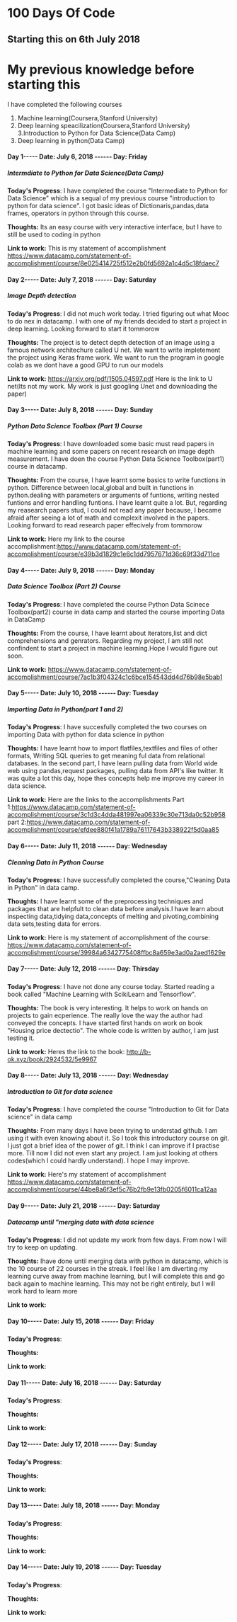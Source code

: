 # 100 Days Of Code 

## Starting this on 6th July 2018

# My previous knowledge before starting this
I have completed the following courses
1. Machine learning(Coursera,Stanford University)
2. Deep learning speacilization(Coursera,Stanford University)
3.Introduction to Python for Data Science(Data Camp)
4. Deep learning in python(Data Camp)

#### Day 1----- Date: July 6, 2018 ------ Day: Friday
##### Intermdiate to Python for Data Science(Data Camp)

**Today's Progress**: I have completed the course "Intermediate to Python for Data Science" which is a sequal of my previous course "introduction to python for data science". I got basic ideas of Dictionaris,pandas,data frames, operators in python through this course. 

**Thoughts:** Its an easy course with very interactive interface, but I have to still be used to coding in python

**Link to work:** This is my statement of accomplishment https://www.datacamp.com/statement-of-accomplishment/course/8e025414725f512e2b0fd5692a1c4d5c18fdaec7

#### Day 2----- Date: July 7, 2018 ------ Day: Saturday
##### Image Depth detection

**Today's Progress**: I did not much work today. I tried figuring out what Mooc to do nex in datacamp. I with one of my friends decided to start a project in deep learning. Looking forward to start it tommorow

**Thoughts:**  The project is to detect depth detection of an image using a famous network architechure called U net. We want to write impletement the project using Keras frame work. We want to run the program in google colab as we dont have a good GPU to run our models

**Link to work:** https://arxiv.org/pdf/1505.04597.pdf Here is the link to U net(Its not my work. My work is just googling Unet and downloading the paper)
#### Day 3----- Date: July 8, 2018 ------ Day: Sunday
##### Python Data Science Toolbox (Part 1) Course

**Today's Progress**: I have downloaded some basic must read papers in machine learning and some papers on recent research on image depth measurement. I have doen the course Python Data Science Toolbox(part1) course in datacamp.

**Thoughts:** From the course, I have learnt some basics to write functions in python. Difference between local,global and built in functions in python.dealing with parameters or arguments of funtions, writing nested funtions and error handling funtions. I have learnt quite a lot. But, regarding my reasearch papers stud, I could not read any paper because, I became afraid after seeing a lot of math and complexit involved in the papers. Looking forward to read research paper effecively from tommorow

**Link to work:** Here my link to the course accomplishment:https://www.datacamp.com/statement-of-accomplishment/course/e39b3d1829c1e6c1dd7957671d36c69f33d711ce 

#### Day 4----- Date: July 9, 2018 ------ Day: Monday
##### Data Science Toolbox (Part 2) Course

**Today's Progress**: I have completed the course Python Data Scinece Toolbox(part2) course in data camp and started the course importing Data in DataCamp

**Thoughts:** From the course, I have learnt about iterators,list and dict comprehensions and genrators. Regarding my project, I am still not confindent to start a project in machine learning.Hope I would figure out soon.

**Link to work:** https://www.datacamp.com/statement-of-accomplishment/course/7ac1b3f04324c1c6bce154543dd4d76b98e5bab1

#### Day 5----- Date: July 10, 2018 ------ Day: Tuesday
##### Importing Data in Python(part 1 and 2)

**Today's Progress**: I have succesfully completed the two courses on importing Data with python for data science in python

**Thoughts:** I have learnt how to import flatfiles,textfiles and files of other formats, Writing SQL queries to get meaning ful data from relational databases. In the second part, I have learn pulling data from World wide web using pandas,request packages, pulling data from API's like twitter. It was quite  a  lot this day, hope thes concepts help me improve my career in data science.

**Link to work:** Here are the links to the accomplishments
Part 1:https://www.datacamp.com/statement-of-accomplishment/course/3c1d3c4dda481997ea06339c30e713da0c52b958
part 2:https://www.datacamp.com/statement-of-accomplishment/course/efdee880f41a1789a76117643b338922f5d0aa85
#### Day 6----- Date: July 11, 2018 ------ Day: Wednesday
##### Cleaning Data in Python Course

**Today's Progress**: I have successfully completed the course,"Cleaning Data in Python" in data camp.

**Thoughts:** I have learnt some of the preprocessing techniques and packages that are helpfult to clean data before analysis.I have learn about inspecting data,tidying data,concepts of melting and pivoting,combining data sets,testing data for errors. 

**Link to work:** Here is my statement of accomplishment of the course: https://www.datacamp.com/statement-of-accomplishment/course/39984a6342775408ffbc8a659e3ad0a2aed1629e
#### Day 7----- Date: July 12, 2018 ------ Day: Thirsday
##### 

**Today's Progress**: I have not done any course today. Started reading a book called "Machine Learning with ScikiLearn and Tensorflow".

**Thoughts:** The book is  very interesting. It helps to work on hands on projects to gain ecperience. The really love the way the author had conveyed the concepts. I have started first hands on work on book "Housing price dectectio". The whole code is written by author, I am just testing it.

**Link to work:** Heres the link to the book: http://b-ok.xyz/book/2924532/5e9967
#### Day 8----- Date: July 13, 2018 ------ Day: Wednesday
##### Introduction to Git for data science

**Today's Progress**: I have completed the course "Introduction to Git for Data science" in data camp

**Thoughts:** From many days I have been trying to understad github. I am using it with even knowing about it. So I took this introductory course on git. I just got a brief idea of the power of git. I think I can improve if I practise more. Till now I did not even start any project. I am just looking at others codes(which I could hardly understand). I hope I may improve.

**Link to work:** Here's my statement of accomplishment https://www.datacamp.com/statement-of-accomplishment/course/44be8a6f3ef5c76b2fb9e13fb0205f6011ca12aa 
#### Day 9----- Date: July 21, 2018 ------ Day: Saturday
##### Datacamp until "merging data with data science

**Today's Progress**: I did not update my work from few days. From now I will try to keep on updating.

**Thoughts:** Ihave done until merging data with python in datacamp, which is the 10 course of 22 courses in the streak. I feel like I am diverting my learning curve away from machine learning, but I will complete this and go back again to machine learning. This may not be right entirely, but I will work hard to learn more

**Link to work:** 
#### Day 10----- Date: July 15, 2018 ------ Day: Friday
##### 

**Today's Progress**: 

**Thoughts:** 

**Link to work:** 
#### Day 11----- Date: July 16, 2018 ------ Day: Saturday
##### 

**Today's Progress**: 

**Thoughts:** 

**Link to work:** 

#### Day 12----- Date: July 17, 2018 ------ Day: Sunday
##### 

**Today's Progress**: 

**Thoughts:** 

**Link to work:** 

#### Day 13----- Date: July 18, 2018 ------ Day: Monday
##### 

**Today's Progress**: 

**Thoughts:** 

**Link to work:** 
#### Day 14----- Date: July 19, 2018 ------ Day: Tuesday
##### 

**Today's Progress**: 

**Thoughts:** 

**Link to work:** 
